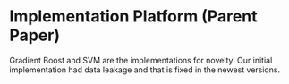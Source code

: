# Implementation Platform (Parent Paper)
Gradient Boost and SVM are the implementations for novelty. Our initial implementation had data leakage and that is fixed in the newest versions.
